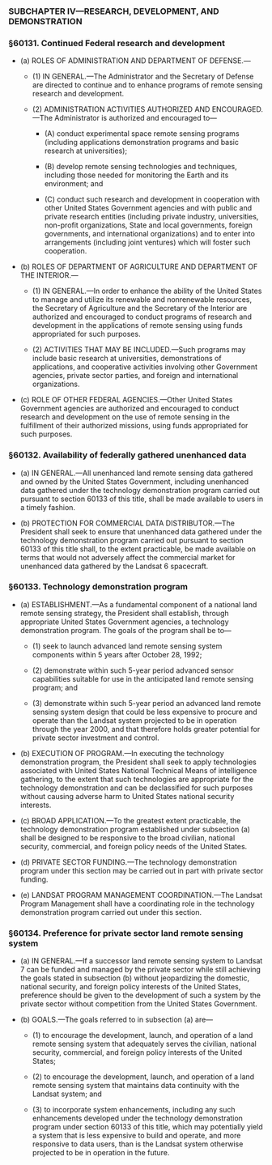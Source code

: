 ### SUBCHAPTER IV—RESEARCH, DEVELOPMENT, AND DEMONSTRATION

### §60131. Continued Federal research and development
* (a) ROLES OF ADMINISTRATION AND DEPARTMENT OF DEFENSE.—

  * (1) IN GENERAL.—The Administrator and the Secretary of Defense are directed to continue and to enhance programs of remote sensing research and development.

  * (2) ADMINISTRATION ACTIVITIES AUTHORIZED AND ENCOURAGED.—The Administrator is authorized and encouraged to—

    * (A) conduct experimental space remote sensing programs (including applications demonstration programs and basic research at universities);

    * (B) develop remote sensing technologies and techniques, including those needed for monitoring the Earth and its environment; and

    * (C) conduct such research and development in cooperation with other United States Government agencies and with public and private research entities (including private industry, universities, non-profit organizations, State and local governments, foreign governments, and international organizations) and to enter into arrangements (including joint ventures) which will foster such cooperation.


* (b) ROLES OF DEPARTMENT OF AGRICULTURE AND DEPARTMENT OF THE INTERIOR.—

  * (1) IN GENERAL.—In order to enhance the ability of the United States to manage and utilize its renewable and nonrenewable resources, the Secretary of Agriculture and the Secretary of the Interior are authorized and encouraged to conduct programs of research and development in the applications of remote sensing using funds appropriated for such purposes.

  * (2) ACTIVITIES THAT MAY BE INCLUDED.—Such programs may include basic research at universities, demonstrations of applications, and cooperative activities involving other Government agencies, private sector parties, and foreign and international organizations.


* (c) ROLE OF OTHER FEDERAL AGENCIES.—Other United States Government agencies are authorized and encouraged to conduct research and development on the use of remote sensing in the fulfillment of their authorized missions, using funds appropriated for such purposes.

### §60132. Availability of federally gathered unenhanced data
* (a) IN GENERAL.—All unenhanced land remote sensing data gathered and owned by the United States Government, including unenhanced data gathered under the technology demonstration program carried out pursuant to section 60133 of this title, shall be made available to users in a timely fashion.

* (b) PROTECTION FOR COMMERCIAL DATA DISTRIBUTOR.—The President shall seek to ensure that unenhanced data gathered under the technology demonstration program carried out pursuant to section 60133 of this title shall, to the extent practicable, be made available on terms that would not adversely affect the commercial market for unenhanced data gathered by the Landsat 6 spacecraft.

### §60133. Technology demonstration program
* (a) ESTABLISHMENT.—As a fundamental component of a national land remote sensing strategy, the President shall establish, through appropriate United States Government agencies, a technology demonstration program. The goals of the program shall be to—

  * (1) seek to launch advanced land remote sensing system components within 5 years after October 28, 1992;

  * (2) demonstrate within such 5-year period advanced sensor capabilities suitable for use in the anticipated land remote sensing program; and

  * (3) demonstrate within such 5-year period an advanced land remote sensing system design that could be less expensive to procure and operate than the Landsat system projected to be in operation through the year 2000, and that therefore holds greater potential for private sector investment and control.


* (b) EXECUTION OF PROGRAM.—In executing the technology demonstration program, the President shall seek to apply technologies associated with United States National Technical Means of intelligence gathering, to the extent that such technologies are appropriate for the technology demonstration and can be declassified for such purposes without causing adverse harm to United States national security interests.

* (c) BROAD APPLICATION.—To the greatest extent practicable, the technology demonstration program established under subsection (a) shall be designed to be responsive to the broad civilian, national security, commercial, and foreign policy needs of the United States.

* (d) PRIVATE SECTOR FUNDING.—The technology demonstration program under this section may be carried out in part with private sector funding.

* (e) LANDSAT PROGRAM MANAGEMENT COORDINATION.—The Landsat Program Management shall have a coordinating role in the technology demonstration program carried out under this section.

### §60134. Preference for private sector land remote sensing system
* (a) IN GENERAL.—If a successor land remote sensing system to Landsat 7 can be funded and managed by the private sector while still achieving the goals stated in subsection (b) without jeopardizing the domestic, national security, and foreign policy interests of the United States, preference should be given to the development of such a system by the private sector without competition from the United States Government.

* (b) GOALS.—The goals referred to in subsection (a) are—

  * (1) to encourage the development, launch, and operation of a land remote sensing system that adequately serves the civilian, national security, commercial, and foreign policy interests of the United States;

  * (2) to encourage the development, launch, and operation of a land remote sensing system that maintains data continuity with the Landsat system; and

  * (3) to incorporate system enhancements, including any such enhancements developed under the technology demonstration program under section 60133 of this title, which may potentially yield a system that is less expensive to build and operate, and more responsive to data users, than is the Landsat system otherwise projected to be in operation in the future.